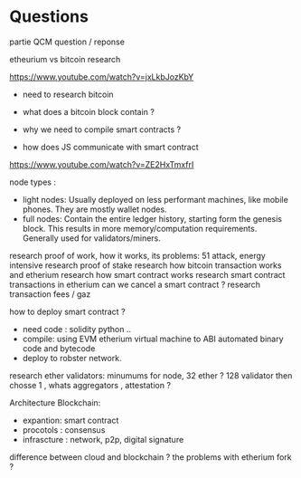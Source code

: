 # Questions

partie QCM
question / reponse

etheurium vs bitcoin research

<https://www.youtube.com/watch?v=jxLkbJozKbY>

- need to research bitcoin

- what does a bitcoin block contain ?

- why we need to compile smart contracts ?
- how does JS communicate with smart contract

<https://www.youtube.com/watch?v=ZE2HxTmxfrI>

node types :

  - light nodes: Usually deployed on less performant machines, like mobile phones. They are mostly wallet nodes.
  - full nodes: Contain the entire ledger history, starting form the genesis block. This results in more memory/computation requirements. Generally used for validators/miners.

research proof of work, how it works, its problems: 51 attack, energy intensive
research proof of stake
research how bitcoin transaction works and etherium
research how smart contract works
research smart contract transactions in etherium
can we cancel a smart contract ?
research transaction fees / gaz

how to deploy smart contract ?

- need code : solidity python ..
- compile: using EVM etherium virtual machine to ABI automated binary code and bytecode
- deploy to robster network.

research ether validators: minumums for node, 32 ether ? 128 validator then chosse 1 , whats aggregators , attestation ?

Architecture Blockchain:

- expantion: smart contract
- procotols : consensus
- infrascture : network, p2p, digital signature

difference between cloud and blockchain ?
the problems with etherium fork ?
